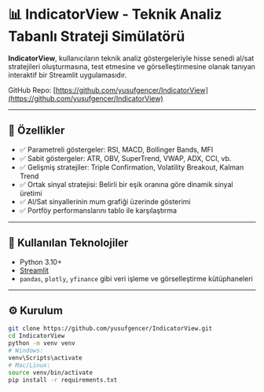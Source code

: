 # 📊 IndicatorView - Teknik Analiz Tabanlı Strateji Simülatörü

**IndicatorView**, kullanıcıların teknik analiz göstergeleriyle hisse senedi al/sat stratejileri oluşturmasına, test etmesine ve görselleştirmesine olanak tanıyan interaktif bir Streamlit uygulamasıdır.

GitHub Repo: [https://github.com/yusufgencer/IndicatorView](https://github.com/yusufgencer/IndicatorView)

---

## 🚀 Özellikler

- ✅ Parametreli göstergeler: RSI, MACD, Bollinger Bands, MFI
- ✅ Sabit göstergeler: ATR, OBV, SuperTrend, VWAP, ADX, CCI, vb.
- ✅ Gelişmiş stratejiler: Triple Confirmation, Volatility Breakout, Kalman Trend
- ✅ Ortak sinyal stratejisi: Belirli bir eşik oranına göre dinamik sinyal üretimi
- ✅ Al/Sat sinyallerinin mum grafiği üzerinde gösterimi
- ✅ Portföy performanslarını tablo ile karşılaştırma

---

## 🧰 Kullanılan Teknolojiler

- Python 3.10+
- [Streamlit](https://streamlit.io/)
- `pandas`, `plotly`, `yfinance` gibi veri işleme ve görselleştirme kütüphaneleri

---

## ⚙️ Kurulum

```bash
git clone https://github.com/yusufgencer/IndicatorView.git
cd IndicatorView
python -m venv venv
# Windows:
venv\Scripts\activate
# Mac/Linux:
source venv/bin/activate
pip install -r requirements.txt
